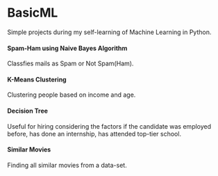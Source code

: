 # BasicML
Simple projects during my self-learning of Machine Learning in Python.

#### Spam-Ham using Naive Bayes Algorithm
Classfies mails as Spam or Not Spam(Ham).

#### K-Means Clustering
Clustering people based on income and age.

#### Decision Tree
Useful for hiring considering the factors if the candidate was employed before, has done an internship, has attended top-tier school.

#### Similar Movies
Finding all similar movies from a data-set.
